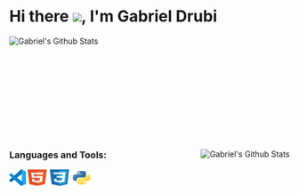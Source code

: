 <h1 align="left">Hi there <img src="https://raw.githubusercontent.com/kaueMarques/kaueMarques/master/hi.gif" height="30px">, I'm Gabriel Drubi</h1>

<img align="left" width="435px" height="203px" alt="Gabriel's Github Stats" src="https://github-readme-stats.vercel.app/api?username=gabrieldrubi&show_icons=true&count_private=true&theme=tokyonight" />

<br />

<img align="right" alt="Gabriel's Github Stats" src="https://github-readme-stats.vercel.app/api/top-langs/?username=gabrieldrubi&layout=compact&show_icons=true&count_private=true&theme=tokyonight" />

<br />
<br />
<br />
<br />
<br />
<br />
<br />
<br />
<br />

### Languages and Tools:

<img align="left" alt="Visual Studio Code" width="30px" src="https://raw.githubusercontent.com/github/explore/80688e429a7d4ef2fca1e82350fe8e3517d3494d/topics/visual-studio-code/visual-studio-code.png" />
<img align="left" alt="HTML" height="30" width="40" src="https://raw.githubusercontent.com/devicons/devicon/master/icons/html5/html5-original.svg">
<img align="left" alt="CSS" height="30" width="40" src="https://raw.githubusercontent.com/devicons/devicon/master/icons/css3/css3-original.svg">
<img align="left" alt="Python" height="30" width="40" src="https://raw.githubusercontent.com/devicons/devicon/master/icons/python/python-original.svg">
